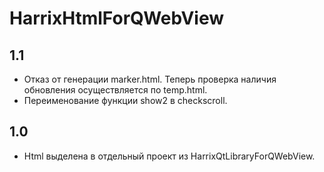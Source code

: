 HarrixHtmlForQWebView
=====================

1.1
---
 * Отказ от генерации marker.html. Теперь проверка наличия обновления осуществляется по temp.html.
 * Переименование функции show2 в checkscroll.

1.0
---
 * Html выделена в отдельный проект из HarrixQtLibraryForQWebView.